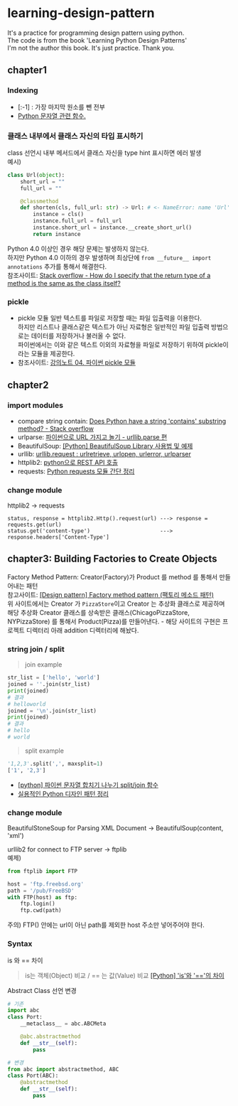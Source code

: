 # learning-design-pattern
It's a practice for programming design pattern using python.  
The code is from the book 'Learning Python Design Patterns'  
I'm not the author this book. It's just practice. Thank you.  

## chapter1
### Indexing
* [:-1] : 가장 마지막 원소를 뺀 전부
* [Python 문자열 관련 함수.](http://egloos.zum.com/itbaby/v/4243381)

### 클래스 내부에서 클래스 자신의 타입 표시하기
class 선언시 내부 메서드에서 클래스 자신을 type hint 표시하면 에러 발생   
예시)
```python
class Url(object):
    short_url = ""
    full_url = ""

    @classmethod
    def shorten(cls, full_url: str) -> Url: # <- NameError: name 'Url' is not defined 에러 발생!
        instance = cls()
        instance.full_url = full_url
        instance.short_url = instance.__create_short_url()
        return instance
```
Python 4.0 이상인 경우 해당 문제는 발생하지 않는다.   
하지만 Python 4.0 이하의 경우 발생하며 최상단에 `from __future__ import annotations` 추가를 통해서 해결한다.    
참조사이트: [Stack overflow - How do I specify that the return type of a method is the same as the class itself?](https://stackoverflow.com/questions/33533148/how-do-i-specify-that-the-return-type-of-a-method-is-the-same-as-the-class-itsel)

### pickle
* pickle 모듈
일반 텍스트를 파일로 저장할 때는 파일 입출력을 이용한다.   
하지만 리스트나 클래스같은 텍스트가 아닌 자료형은 일반적인 파일 입출력 방법으로는 데이터를 저장하거나 불러올 수 없다.   
파이썬에서는 이와 같은 텍스트 이외의 자료형을 파일로 저장하기 위하여 pickle이라는 모듈을 제공한다.  
* 참조사이트: [강의노트 04. 파이썬 pickle 모듈](https://wayhome25.github.io/cs/2017/04/04/cs-04/)

## chapter2
### import modules
* compare string contain: [Does Python have a string 'contains' substring method? - Stack overflow](https://stackoverflow.com/questions/3437059/does-python-have-a-string-contains-substring-method)
* urlparse: [파이썬으로 URL 가지고 놀기 - urllib.parse 편](https://velog.io/@city7310/%ED%8C%8C%EC%9D%B4%EC%8D%AC%EC%9C%BC%EB%A1%9C-URL-%EA%B0%80%EC%A7%80%EA%B3%A0-%EB%86%80%EA%B8%B0)
* BeautifulSoup: [[Python] BeautifulSoup Library 사용법 및 예제](https://codetravel.tistory.com/22)
* urllib: [urllib.request : urlretrieve, urlopen, urlerror, urlparser](https://velog.io/@shchoice/urllib.request-urlretrieve-urlopen)
* httplib2: [python으로 REST API 호출](https://glshlee.tistory.com/94)
* requests: [Python requests 모듈 간단 정리](https://dgkim5360.tistory.com/entry/python-requests)

### change module
httplib2 -> requests
```
status, response = httplib2.Http().request(url) ---> response = requests.get(url)
status.get('content-type')                      ---> response.headers['Content-Type']
```

## chapter3: Building Factories to Create Objects
Factory Method Pattern: Creator(Factory)가 Product 를 method 를 통해서 만들어내는 패턴   
참고사이트: [[Design pattern] Factory method pattern (팩토리 메소드 패턴)](https://eomtttttt-develop.tistory.com/86?category=851834)   
위 사이트에서는 Creator 가 `PizzaStore`이고 Creator 는 추상화 클래스로 제공하며 해당 추상화 Creator 클래스를 상속받은 클래스(ChicagoPizzaStore, NYPizzaStore)
를 통해서 Product(Pizza)를 만들어낸다. - 해당 사이트의 구현은 프로젝트 디렉터리 아래 addition 디렉터리에 해놨다.

### string join / split
> join example
```python
str_list = ['hello', 'world']
joined = ''.join(str_list)
print(joined)
# 결과
# helloworld
joined = '\n'.join(str_list)
print(joined)
# 결과
# hello
# world
```

> split example
``` python
'1,2,3'.split(',', maxsplit=1)
['1', '2,3']
```

* [[python] 파이썬 문자열 합치기 나누기 split/join 함수](https://devpouch.tistory.com/77)
* [실용적인 Python 디자인 패턴 정리](https://velog.io/@jahoy/%EC%8B%A4%EC%9A%A9%EC%A0%81%EC%9D%B8-Python-%EB%94%94%EC%9E%90%EC%9D%B8-%ED%8C%A8%ED%84%B4-%EC%A0%95%EB%A6%AC)


### change module
BeautifulStoneSoup for Parsing XML Document -> BeautifulSoup(content, 'xml')   

urllib2 for connect to FTP server -> ftplib   
예제)
```python
from ftplib import FTP

host = 'ftp.freebsd.org'
path = '/pub/FreeBSD'
with FTP(host) as ftp:
    ftp.login()
    ftp.cwd(path)
```
주의) FTP() 안에는 url이 아닌 path를 제외한 host 주소만 넣어주어야 한다.


### Syntax
is 와 == 차이
> is는 객체(Object) 비교 / == 는 값(Value) 비교
> [[Python] 'is'와 '=='의 차이](https://twpower.github.io/117-difference-between-python-is-and-double-equal)

Abstract Class 선언 변경
```python
# 기존
import abc
class Port:
    __metaclass__ = abc.ABCMeta

    @abc.abstractmethod
    def __str__(self):
        pass

# 변경
from abc import abstractmethod, ABC
class Port(ABC):
    @abstractmethod
    def __str__(self):
        pass
```
